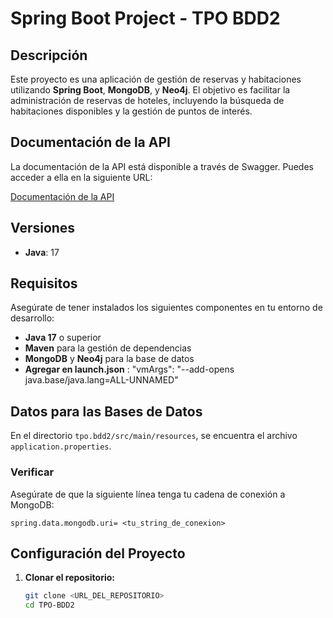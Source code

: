 # Spring Boot Project - TPO BDD2

## Descripción

Este proyecto es una aplicación de gestión de reservas y habitaciones utilizando **Spring Boot**, **MongoDB**, y **Neo4j**. El objetivo es facilitar la administración de reservas de hoteles, incluyendo la búsqueda de habitaciones disponibles y la gestión de puntos de interés.

## Documentación de la API

La documentación de la API está disponible a través de Swagger. Puedes acceder a ella en la siguiente URL:

[Documentación de la API](http://localhost:8080/swagger-ui/index.html)

## Versiones

- **Java**: 17

## Requisitos

Asegúrate de tener instalados los siguientes componentes en tu entorno de desarrollo:

- **Java 17** o superior
- **Maven** para la gestión de dependencias
- **MongoDB** y **Neo4j** para la base de datos
- **Agregar en launch.json** : "vmArgs": "--add-opens java.base/java.lang=ALL-UNNAMED"


## Datos para las Bases de Datos

En el directorio `tpo.bdd2/src/main/resources`, se encuentra el archivo `application.properties`.

### Verificar

Asegúrate de que la siguiente línea tenga tu cadena de conexión a MongoDB:

```properties
spring.data.mongodb.uri= <tu_string_de_conexion>
```

## Configuración del Proyecto

1. **Clonar el repositorio:**

   ```bash
   git clone <URL_DEL_REPOSITORIO>
   cd TPO-BDD2
   ```
